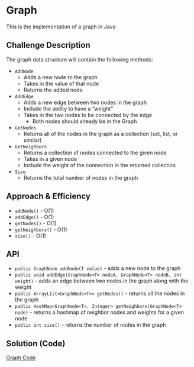# Graph
<!-- Short summary or background information -->
This is the implementation of a graph in Java

## Challenge Description
<!-- Description of the challenge -->
The graph data structure will contain the following methods:
* `AddNode`
  * Adds a new node to the graph
  * Takes in the value of that node
  * Returns the added node
* `AddEdge`
  * Adds a new edge between two nodes in the graph
  * Include the ability to have a “weight”
  * Takes in the two nodes to be connected by the edge
    * Both nodes should already be in the Graph
* `GetNodes`
  * Returns all of the nodes in the graph as a collection (set, list, or similar)
* `GetNeighbors`
  * Returns a collection of nodes connected to the given node
  * Takes in a given node
  * Include the weight of the connection in the returned collection
* `Size`
  * Returns the total number of nodes in the graph

## Approach & Efficiency
<!-- What approach did you take? Why? What is the Big O space/time for this approach? -->
* `addNode()` - O(1)
* `addEdge()` - O(1)
* `getNodes()` - O(1)
* `getNeighbors()` - O(1)
* `size()` - O(1)

## API
<!-- Description of each method publicly available to your Linked List -->
* `public GraphNode addNode(T value)` - adds a new node to the graph
* `public void addEdge(GraphNode<T> nodeA, GraphNode<T> nodeB, int weight)` - adds an edge between two nodes in the graph along with the weight
* `public ArrayList<GraphNode<T>> getNodes()` - returns all the nodes in the graph
* `public HashMap<GraphNode<T>, Integer> getNeighbors(GraphNode<T> node)` - returns a hashmap of neighbor nodes and weights for a given node
* `public int size()` - returns the number of nodes in the graph

## Solution (Code)
<!-- Link to code -->
[Graph Code](https://github.com/stephenchu530/data-structures-and-algorithms/blob/master/Graph/src/main/java/Graph/Graph.java)


